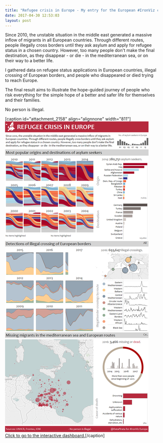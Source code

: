 ```yaml
---
title: "Refugee crisis in Europe - My entry for the European #IronViz competition"
date: 2017-04-30 12:53:03
layout: post
---
```


Since 2010, the unstable situation in the middle east generated a massive inflow of migrants in all European countries. Through different routes, people illegally cross borders until they ask asylum and apply for refugee status in a chosen country. However, too many people don't make the final destination, as they disappear - or die - in the mediterranean sea, or on their way to a better life.

I gathered data on refugee status applications in European countries, illegal crossing of European borders, and people who disappeared or died trying to reach Europe.

The final result aims to illustrate the hope-guided journey of people who risk everything for the simple hope of a better and safer life for themselves and their families.

No person is illegal.

[caption id="attachment\_2158" align="alignnone" width="811"][![Refugee Crisis in Europe](/assets/uploads/refugee-crisis-in-europe.png)](https://public.tableau.com/views/RefugeecrisisinEurope_0/RefugeeCrisisinEurope?:embed=y&:display_count=yes) [Click to go to the interactive dashboard.](https://public.tableau.com/views/RefugeecrisisinEurope_0/RefugeeCrisisinEurope?:embed=y&:display_count=yes)[/caption]